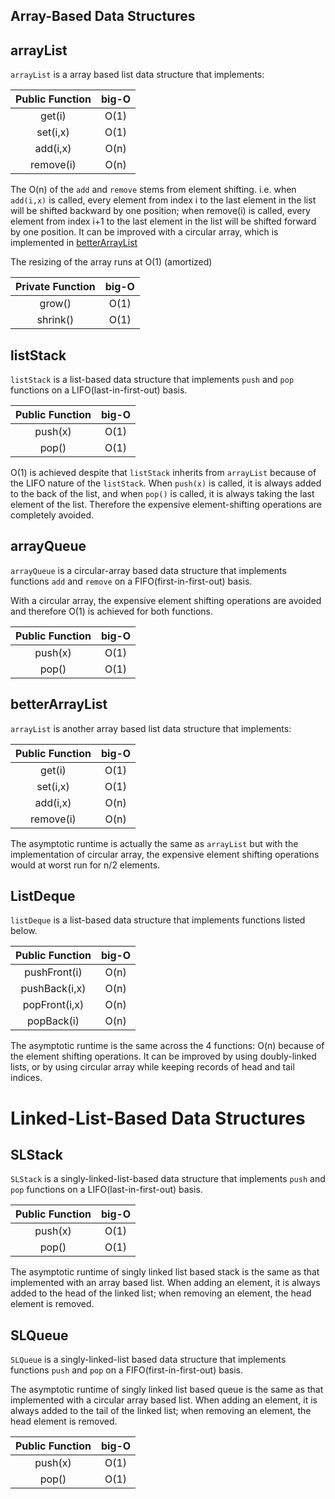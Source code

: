 <!-- g++ test-main.o arrayQueue.cpp -o tests && tests -r console
g++ -std=c++14 *.cpp  -->

<!-- mac
g++ ../test-main.o testSLStack.cpp -std=c++11 -o tests && ./tests -->

## Array-Based Data Structures
## arrayList

```arrayList``` is a array based list data structure that implements:

| Public Function      | big-O         |
| :-: |:-:|
| get(i)     | O(1)|
| set(i,x)     | O(1)      |  
| add(i,x) | O(n)      |   
| remove(i) | O(n)      |

The O(n) of the ```add``` and ```remove``` stems from element shifting. i.e. when ```add(i,x)``` is called, every element from index i to the last element in the list will be shifted backward by one position; when remove(i) is called, every element from index i+1 to the last element in the list will be shifted forward by one position. It can be improved with a circular array, which is implemented in [betterArrayList](#betterArrayList)

The resizing of the array runs at O(1) (amortized)

| Private Function      | big-O         |
| :-: |:-:|
| grow()|O(1)|
| shrink()|O(1)|


## listStack
```listStack``` is a list-based data structure that implements ```push``` and ```pop``` functions on a LIFO(last-in-first-out) basis.

| Public Function      | big-O         |
| :-: |:-:|
| push(x)     | O(1)|
| pop()     | O(1)      |  

O(1) is achieved despite that ```listStack``` inherits from ```arrayList``` because of the LIFO nature of the ```listStack```. When ```push(x)``` is called, it is always added to the back of the list, and when ```pop()``` is called, it is always taking the last element of the list. Therefore the expensive element-shifting operations are completely avoided.

## arrayQueue

```arrayQueue``` is a circular-array based data structure that implements functions ```add``` and ```remove``` on a FIFO(first-in-first-out) basis.

With a circular array, the expensive element shifting operations are avoided and therefore O(1) is achieved for both functions.

| Public Function      | big-O         |
| :-: |:-:|
| push(x)     | O(1)|
| pop()     | O(1)      |  

## betterArrayList
```arrayList``` is another array based list data structure that implements:

| Public Function      | big-O         |
| :-: |:-:|
| get(i)     | O(1)|
| set(i,x)     | O(1)      |  
| add(i,x) | O(n)      |   
| remove(i) | O(n)      |

The asymptotic runtime is actually the same as ```arrayList``` but with the implementation of circular array, the expensive element shifting operations would at worst run for n/2 elements.

## ListDeque
```listDeque``` is a list-based data structure that implements functions listed below.

| Public Function      | big-O         |
| :-: |:-:|
| pushFront(i)     | O(n)|
| pushBack(i,x)     | O(n)      |  
| popFront(i,x) | O(n)      |   
| popBack(i) | O(n)      |

The asymptotic runtime is the same across the 4 functions: O(n) because of the element shifting operations. It can be improved by using doubly-linked lists, or by using circular array while keeping records of head and tail indices.

# Linked-List-Based Data Structures

## SLStack
```SLStack``` is a singly-linked-list-based data structure that implements ```push``` and ```pop``` functions on a LIFO(last-in-first-out) basis.

| Public Function      | big-O         |
| :-: |:-:|
| push(x)     | O(1)|
| pop()     | O(1)      |  

The asymptotic runtime of singly linked list based stack is the same as that implemented with an array based list. When adding an element, it is always added to the head of the linked list; when removing an element, the head element is removed.

## SLQueue

```SLQueue``` is a singly-linked-list based data structure that implements functions ```push``` and ```pop``` on a FIFO(first-in-first-out) basis.

The asymptotic runtime of singly linked list based queue is the same as that implemented with a circular array based list. When adding an element, it is always added to the tail of the linked list; when removing an element, the head element is removed.

| Public Function      | big-O         |
| :-: |:-:|
| push(x)     | O(1)|
| pop()     | O(1)      |  
